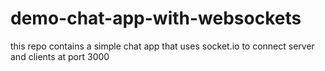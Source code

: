 # demo-chat-app-with-websockets
this repo contains a simple chat app that uses socket.io to connect server and clients at port 3000
